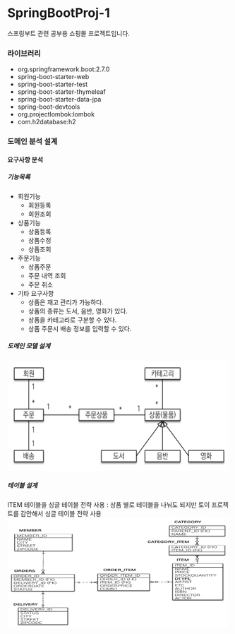 # SpringBootProj-1
스프링부트 관련 공부용 쇼핑몰 프로젝트입니다.

### 라이브러리
- org.springframework.boot:2.7.0
- spring-boot-starter-web
- spring-boot-starter-test
- spring-boot-starter-thymeleaf
- spring-boot-starter-data-jpa
- spring-boot-devtools
- org.projectlombok:lombok
- com.h2database:h2

### 도메인 분석 설계

#### 요구사항 분석
##### 기능목록
- 회원기능
  - 회원등록
  - 회원조회
- 상품기능
  - 상품등록
  - 상품수정
  - 상품조회
- 주문기능
  - 상품주문
  - 주문 내역 조회
  - 주문 취소
- 기타 요구사항
  - 상품은 재고 관리가 가능하다.
  - 상품의 종류는 도서, 음반, 영화가 있다.
  - 상품을 카테고리로 구분할 수 있다.
  - 상품 주문시 배송 정보를 입력할 수 있다.

##### 도메인 모델 설계
<img src="/src/main/resources/static/images/domainDesign.png" width="500px;" height="250px;">

##### 테이블 설계
ITEM 테이블을 싱글 테이블 전략 사용 : 상품 별로 테이블을 나눠도 되지만 토이 프로젝트를 감안해서 싱글 테이블 전략 사용
<img src="/src/main/resources/static/images/tableDesign.png" width="500px;" height="250px;">
